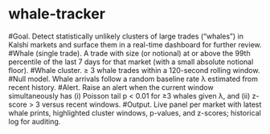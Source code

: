# whale-tracker

#Goal. Detect statistically unlikely clusters of large trades (“whales”) in Kalshi markets and surface them in a real-time dashboard for further review.
#Whale (single trade). A trade with size (or notional) at or above the 99th percentile of the last 7 days for that market (with a small absolute notional floor).
#Whale cluster. ≥ 3 whale trades within a 120-second rolling window.
#Null model. Whale arrivals follow a random baseline rate λ estimated from recent history.
#Alert. Raise an alert when the current window simultaneously has (i) Poisson tail p < 0.01 for ≥3 whales given λ, and (ii) z-score > 3 versus recent windows.
#Output. Live panel per market with latest whale prints, highlighted cluster windows, p-values, and z-scores; historical log for auditing.
